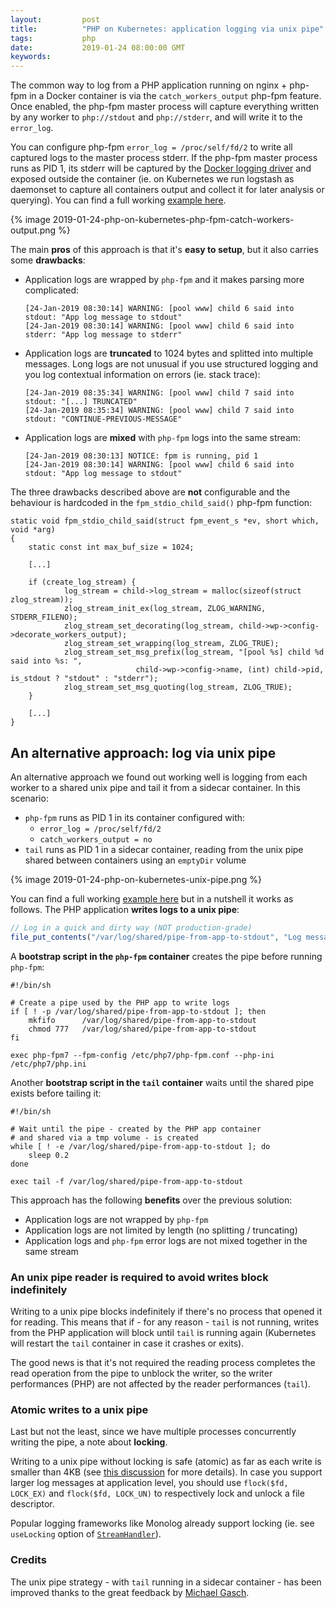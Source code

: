 ```yaml
---
layout:         post
title:          "PHP on Kubernetes: application logging via unix pipe"
tags:           php
date:           2019-01-24 08:00:00 GMT
keywords:
---
```


The common way to log from a PHP application running on nginx + php-fpm in a Docker container is via the `catch_workers_output` php-fpm feature. Once enabled, the php-fpm master process will capture everything written by any worker to `php://stdout` and `php://stderr`, and will write it to the `error_log`.

You can configure php-fpm `error_log = /proc/self/fd/2` to write all captured logs to the master process stderr. If the php-fpm master process runs as PID 1, its stderr will be captured by the [Docker logging driver](https://docs.docker.com/config/containers/logging/configure/) and exposed outside the container (ie. on Kubernetes we run logstash as daemonset to capture all containers output and collect it for later analysis or querying). You can find a full working [example here](https://github.com/pracucci/php-on-kubernetes/tree/master/app-log-php-fpm-via-catch-workers-output).

{% image 2019-01-24-php-on-kubernetes-php-fpm-catch-workers-output.png %}

The main **pros** of this approach is that it's **easy to setup**, but it also carries some **drawbacks**:

- Application logs are wrapped by `php-fpm` and it makes parsing more complicated:
  ```
  [24-Jan-2019 08:30:14] WARNING: [pool www] child 6 said into stdout: "App log message to stdout"
  [24-Jan-2019 08:30:14] WARNING: [pool www] child 6 said into stderr: "App log message to stderr"
  ```

- Application logs are **truncated** to 1024 bytes and splitted into multiple messages. Long logs are not unusual if you use structured logging and you log contextual information on errors (ie. stack trace):
  ```
  [24-Jan-2019 08:35:34] WARNING: [pool www] child 7 said into stdout: "[...] TRUNCATED"
  [24-Jan-2019 08:35:34] WARNING: [pool www] child 7 said into stdout: "CONTINUE-PREVIOUS-MESSAGE"
  ```

- Application logs are **mixed** with `php-fpm` logs into the same stream:
   ```
   [24-Jan-2019 08:30:13] NOTICE: fpm is running, pid 1
   [24-Jan-2019 08:30:14] WARNING: [pool www] child 6 said into stdout: "App log message to stdout"
   ```

The three drawbacks described above are **not** configurable and the behaviour is hardcoded in the `fpm_stdio_child_said()` php-fpm function:

```
static void fpm_stdio_child_said(struct fpm_event_s *ev, short which, void *arg)
{
    static const int max_buf_size = 1024;

    [...]

    if (create_log_stream) {
            log_stream = child->log_stream = malloc(sizeof(struct zlog_stream));
            zlog_stream_init_ex(log_stream, ZLOG_WARNING, STDERR_FILENO);
            zlog_stream_set_decorating(log_stream, child->wp->config->decorate_workers_output);
            zlog_stream_set_wrapping(log_stream, ZLOG_TRUE);
            zlog_stream_set_msg_prefix(log_stream, "[pool %s] child %d said into %s: ",
                            child->wp->config->name, (int) child->pid, is_stdout ? "stdout" : "stderr");
            zlog_stream_set_msg_quoting(log_stream, ZLOG_TRUE);
    }

    [...]
}
```


## An alternative approach: log via unix pipe

An alternative approach we found out working well is logging from each worker to a shared unix pipe and tail it from a sidecar container. In this scenario:

- `php-fpm` runs as PID 1 in its container configured with:
  - `error_log = /proc/self/fd/2`
  - `catch_workers_output = no`
- `tail` runs as PID 1 in a sidecar container, reading from the unix pipe shared between containers using an `emptyDir` volume

{% image 2019-01-24-php-on-kubernetes-unix-pipe.png %}

You can find a full working [example here](https://github.com/pracucci/php-on-kubernetes/tree/master/app-log-php-fpm-via-unix-pipe) but in a nutshell it works as follows. The PHP application **writes logs to a unix pipe**:

```php
// Log in a quick and dirty way (NOT production-grade)
file_put_contents("/var/log/shared/pipe-from-app-to-stdout", "Log message\n");
```

A **bootstrap script in the `php-fpm` container** creates the pipe before running `php-fpm`:

```
#!/bin/sh

# Create a pipe used by the PHP app to write logs
if [ ! -p /var/log/shared/pipe-from-app-to-stdout ]; then
    mkfifo      /var/log/shared/pipe-from-app-to-stdout
    chmod 777   /var/log/shared/pipe-from-app-to-stdout
fi

exec php-fpm7 --fpm-config /etc/php7/php-fpm.conf --php-ini /etc/php7/php.ini
```

Another **bootstrap script in the `tail` container** waits until the shared pipe exists before tailing it:

```
#!/bin/sh

# Wait until the pipe - created by the PHP app container
# and shared via a tmp volume - is created
while [ ! -e /var/log/shared/pipe-from-app-to-stdout ]; do
    sleep 0.2
done

exec tail -f /var/log/shared/pipe-from-app-to-stdout
```

This approach has the following **benefits** over the previous solution:

- Application logs are not wrapped by `php-fpm`
- Application logs are not limited by length (no splitting / truncating)
- Application logs and `php-fpm` error logs are not mixed together in the same stream


### An unix pipe reader is required to avoid writes block indefinitely

Writing to a unix pipe blocks indefinitely if there's no process that opened it for reading. This means that if - for any reason - `tail` is not running, writes from the PHP application will block until `tail` is running again (Kubernetes will restart the `tail` container in case it crashes or exits).

The good news is that it's not required the reading process completes the read operation from the pipe to unblock the writer, so the writer performances (PHP) are not affected by the reader performances (`tail`).


### Atomic writes to a unix pipe

Last but not the least, since we have multiple processes concurrently writing the pipe, a note about **locking**.

Writing to a unix pipe without locking is safe (atomic) as far as each write is smaller than 4KB (see [this discussion](http://pubs.opengroup.org/onlinepubs/9699919799/functions/write.html) for more details). In case you support larger log messages at application level, you should use `flock($fd, LOCK_EX)` and `flock($fd, LOCK_UN)` to respectively lock and unlock a file descriptor.

Popular logging frameworks like Monolog already support locking (ie. see `useLocking` option of [`StreamHandler`](https://github.com/Seldaek/monolog/blob/master/src/Monolog/Handler/StreamHandler.php)).


### Credits

The unix pipe strategy - with `tail` running in a sidecar container - has been improved thanks to the great feedback by [Michael Gasch](https://twitter.com/embano1).
